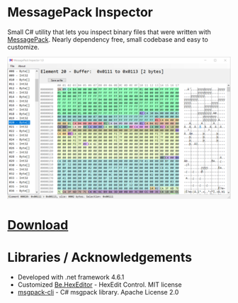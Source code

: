 # MessagePack Inspector

Small C# utility that lets you inspect binary files that were written with [MessagePack](https://msgpack.org). Nearly dependency free, small codebase and easy to customize.

![Preview1](./preview.png)

# [Download](https://github.com/BeamNG/msgpackInspector/releases/download/1.1/MsgPackInspector-1.1.zip)

# Libraries / Acknowledgements
 * Developed with .net framework 4.6.1
 * Customized [Be.HexEditor](https://sourceforge.net/projects/hexbox/) - HexEdit Control. MIT license
 * [msgpack-cli](https://github.com/msgpack/msgpack-cli) - C# msgpack library. Apache License 2.0
